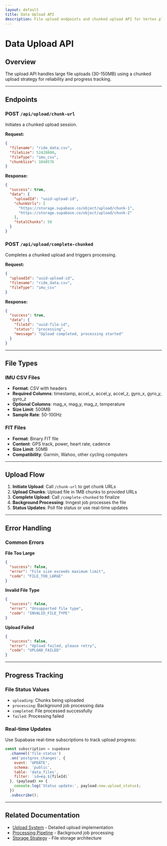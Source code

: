 ```yaml
---
layout: default
title: Data Upload API
description: File upload endpoints and chunked upload API for Vertex platform
---
```


# Data Upload API

## Overview

The upload API handles large file uploads (30-150MB) using a chunked upload strategy for reliability and progress tracking.

---

## Endpoints

### POST `/api/upload/chunk-url`

Initiates a chunked upload session.

**Request:**
```json
{
  "filename": "ride_data.csv",
  "fileSize": 52428800,
  "fileType": "imu_csv",
  "chunkSize": 1048576
}
```

**Response:**
```json
{
  "success": true,
  "data": {
    "uploadId": "uuid-upload-id",
    "chunkUrls": [
      "https://storage.supabase.co/object/upload/chunk-1",
      "https://storage.supabase.co/object/upload/chunk-2"
    ],
    "totalChunks": 50
  }
}
```

### POST `/api/upload/complete-chunked`

Completes a chunked upload and triggers processing.

**Request:**
```json
{
  "uploadId": "uuid-upload-id",
  "filename": "ride_data.csv",
  "fileType": "imu_csv"
}
```

**Response:**
```json
{
  "success": true,
  "data": {
    "fileId": "uuid-file-id",
    "status": "processing",
    "message": "Upload completed, processing started"
  }
}
```

---

## File Types

### IMU CSV Files
- **Format**: CSV with headers
- **Required Columns**: timestamp, accel_x, accel_y, accel_z, gyro_x, gyro_y, gyro_z
- **Optional Columns**: mag_x, mag_y, mag_z, temperature
- **Size Limit**: 500MB
- **Sample Rate**: 50-100Hz

### FIT Files
- **Format**: Binary FIT file
- **Content**: GPS track, power, heart rate, cadence
- **Size Limit**: 50MB
- **Compatibility**: Garmin, Wahoo, other cycling computers

---

## Upload Flow

1. **Initiate Upload**: Call `/chunk-url` to get chunk URLs
2. **Upload Chunks**: Upload file in 1MB chunks to provided URLs
3. **Complete Upload**: Call `/complete-chunked` to finalize
4. **Background Processing**: Inngest job processes the file
5. **Status Updates**: Poll file status or use real-time updates

---

## Error Handling

### Common Errors

**File Too Large**
```json
{
  "success": false,
  "error": "File size exceeds maximum limit",
  "code": "FILE_TOO_LARGE"
}
```

**Invalid File Type**
```json
{
  "success": false,
  "error": "Unsupported file type",
  "code": "INVALID_FILE_TYPE"
}
```

**Upload Failed**
```json
{
  "success": false,
  "error": "Upload failed, please retry",
  "code": "UPLOAD_FAILED"
}
```

---

## Progress Tracking

### File Status Values
- `uploading`: Chunks being uploaded
- `processing`: Background job processing data
- `completed`: File processed successfully
- `failed`: Processing failed

### Real-time Updates
Use Supabase real-time subscriptions to track upload progress:

```javascript
const subscription = supabase
  .channel('file-status')
  .on('postgres_changes', {
    event: 'UPDATE',
    schema: 'public',
    table: 'data_files',
    filter: `id=eq.${fileId}`
  }, (payload) => {
    console.log('Status update:', payload.new.upload_status);
  })
  .subscribe();
```

---

## Related Documentation

- [Upload System](/features/upload/) - Detailed upload implementation
- [Processing Pipeline](/architecture/processing/) - Background job processing
- [Storage Strategy](/architecture/storage/) - File storage architecture
